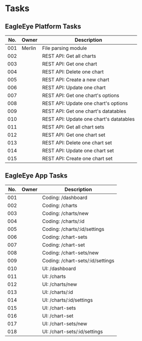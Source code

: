 # Tasks


## EagleEye Platform Tasks

| No. | Owner         | Description                                              |
| --- | ------------- | -------------------------------------------------------- |
| 001 | Merlin        | File parsing module                                      |
| 002 |               | REST API: Get all charts                                 |
| 003 |               | REST API: Get one chart                                  |
| 004 |               | REST API: Delete one chart                               |
| 005 |               | REST API: Create a new chart                             |
| 006 |               | REST API: Update one chart                               |
| 007 |               | REST API: Get one chart's options                        |
| 008 |               | REST API: Update one chart's options                     |
| 009 |               | REST API: Get one chart's datatables                     |
| 010 |               | REST API: Update one chart's datatables                  |
| 011 |               | REST API: Get all chart sets                             |
| 012 |               | REST API: Get one chart set                              |
| 013 |               | REST API: Delete one chart set                           |
| 014 |               | REST API: Update one chart set                           |
| 015 |               | REST API: Create one chart set                           |


## EagleEye App Tasks

| No. | Owner         | Description                                              |
| --- | ------------- | -------------------------------------------------------- |
| 001 |               | Coding: /dashboard                                       |
| 002 |               | Coding: /charts                                          |
| 003 |               | Coding: /charts/new                                      |
| 004 |               | Coding: /charts/:id                                      |
| 005 |               | Coding: /charts/:id/settings                             |
| 006 |               | Coding: /chart-sets                                      |
| 007 |               | Coding: /chart-set                                       |
| 008 |               | Coding: /chart-sets/new                                  |
| 009 |               | Coding: /chart-sets/:id/settings                         |
| 010 |               | UI: /dashboard                                           |
| 011 |               | UI: /charts                                              |
| 012 |               | UI: /charts/new                                          |
| 013 |               | UI: /charts/:id                                          |
| 014 |               | UI: /charts/:id/settings                                 |
| 015 |               | UI: /chart-sets                                          |
| 016 |               | UI: /chart-set                                           |
| 017 |               | UI: /chart-sets/new                                      |
| 018 |               | UI: /chart-sets/:id/settings                             |
